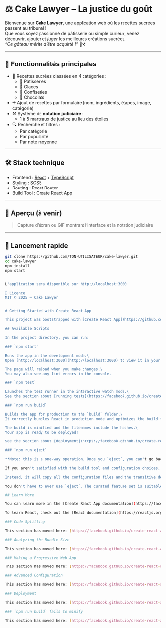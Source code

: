 # ⚖️ Cake Lawyer – La justice du goût

Bienvenue sur **Cake Lawyer**, une application web où les recettes sucrées passent au tribunal !  
Que vous soyez passionné de pâtisserie ou simple curieux, venez découvrir, ajouter et *juger* les meilleures créations sucrées.  
*“Ce gâteau mérite d’être acquitté !”* 🍰⚒️

---

## 🧩 Fonctionnalités principales

- 📖 Recettes sucrées classées en 4 catégories :
  - 🧁 Pâtisseries
  - 🍦 Glaces
  - 🍬 Confiseries
  - 🍫 Chocolats
- ➕ Ajout de recettes par formulaire (nom, ingrédients, étapes, image, catégorie)
- ⚒️ Système de **notation judiciaire** :
  - 1 à 5 marteaux de justice au lieu des étoiles
- 🔍 Recherche et filtres :
  - Par catégorie
  - Par popularité
  - Par note moyenne

---

## 🛠️ Stack technique

- Frontend : [React](https://reactjs.org/) + [TypeScript](https://www.typescriptlang.org/)
- Styling : SCSS
- Routing : React Router
- Build Tool : Create React App

---

## 📸 Aperçu (à venir)

> Capture d’écran ou GIF montrant l’interface et la notation judiciaire

---

## 🚀 Lancement rapide

```bash
git clone https://github.com/TON-UTILISATEUR/cake-lawyer.git
cd cake-lawyer
npm install
npm start


L'application sera disponible sur http://localhost:3000

📄 Licence
MIT © 2025 – Cake Lawyer


# Getting Started with Create React App

This project was bootstrapped with [Create React App](https://github.com/facebook/create-react-app).

## Available Scripts

In the project directory, you can run:

### `npm start`

Runs the app in the development mode.\
Open [http://localhost:3000](http://localhost:3000) to view it in your browser.

The page will reload when you make changes.\
You may also see any lint errors in the console.

### `npm test`

Launches the test runner in the interactive watch mode.\
See the section about [running tests](https://facebook.github.io/create-react-app/docs/running-tests) for more information.

### `npm run build`

Builds the app for production to the `build` folder.\
It correctly bundles React in production mode and optimizes the build for the best performance.

The build is minified and the filenames include the hashes.\
Your app is ready to be deployed!

See the section about [deployment](https://facebook.github.io/create-react-app/docs/deployment) for more information.

### `npm run eject`

**Note: this is a one-way operation. Once you `eject`, you can't go back!**

If you aren't satisfied with the build tool and configuration choices, you can `eject` at any time. This command will remove the single build dependency from your project.

Instead, it will copy all the configuration files and the transitive dependencies (webpack, Babel, ESLint, etc) right into your project so you have full control over them. All of the commands except `eject` will still work, but they will point to the copied scripts so you can tweak them. At this point you're on your own.

You don't have to ever use `eject`. The curated feature set is suitable for small and middle deployments, and you shouldn't feel obligated to use this feature. However we understand that this tool wouldn't be useful if you couldn't customize it when you are ready for it.

## Learn More

You can learn more in the [Create React App documentation](https://facebook.github.io/create-react-app/docs/getting-started).

To learn React, check out the [React documentation](https://reactjs.org/).

### Code Splitting

This section has moved here: [https://facebook.github.io/create-react-app/docs/code-splitting](https://facebook.github.io/create-react-app/docs/code-splitting)

### Analyzing the Bundle Size

This section has moved here: [https://facebook.github.io/create-react-app/docs/analyzing-the-bundle-size](https://facebook.github.io/create-react-app/docs/analyzing-the-bundle-size)

### Making a Progressive Web App

This section has moved here: [https://facebook.github.io/create-react-app/docs/making-a-progressive-web-app](https://facebook.github.io/create-react-app/docs/making-a-progressive-web-app)

### Advanced Configuration

This section has moved here: [https://facebook.github.io/create-react-app/docs/advanced-configuration](https://facebook.github.io/create-react-app/docs/advanced-configuration)

### Deployment

This section has moved here: [https://facebook.github.io/create-react-app/docs/deployment](https://facebook.github.io/create-react-app/docs/deployment)

### `npm run build` fails to minify

This section has moved here: [https://facebook.github.io/create-react-app/docs/troubleshooting#npm-run-build-fails-to-minify](https://facebook.github.io/create-react-app/docs/troubleshooting#npm-run-build-fails-to-minify)
